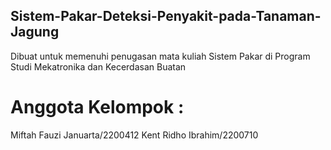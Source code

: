## Sistem-Pakar-Deteksi-Penyakit-pada-Tanaman-Jagung
Dibuat untuk memenuhi penugasan mata kuliah Sistem Pakar di Program Studi Mekatronika dan Kecerdasan Buatan

# Anggota Kelompok : 
Miftah Fauzi Januarta/2200412
Kent Ridho Ibrahim/2200710 
